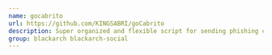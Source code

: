 ```yaml
---
name: gocabrito
url: https://github.com/KINGSABRI/goCabrito
description: Super organized and flexible script for sending phishing campaigns.
group: blackarch blackarch-social
---
```

